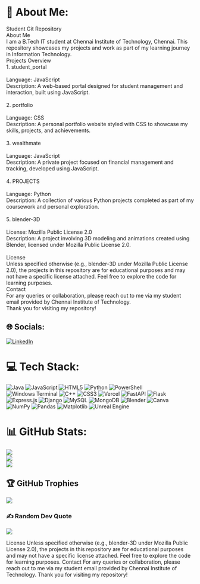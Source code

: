 # 💫 About Me:
Student Git Repository<br>About Me<br>I am a B.Tech IT student at Chennai Institute of Technology, Chennai. This repository showcases my projects and work as part of my learning journey in Information Technology.<br>Projects Overview<br>1. student_portal<br><br>Language: JavaScript<br>Description: A web-based portal designed for student management and interaction, built using JavaScript.<br><br>2. portfolio<br><br>Language: CSS<br>Description: A personal portfolio website styled with CSS to showcase my skills, projects, and achievements.<br><br>3. wealthmate<br><br>Language: JavaScript<br>Description: A private project focused on financial management and tracking, developed using JavaScript.<br><br>4. PROJECTS<br><br>Language: Python<br>Description: A collection of various Python projects completed as part of my coursework and personal exploration.<br><br>5. blender-3D<br><br>License: Mozilla Public License 2.0<br>Description: A project involving 3D modeling and animations created using Blender, licensed under Mozilla Public License 2.0.<br><br>License<br>Unless specified otherwise (e.g., blender-3D under Mozilla Public License 2.0), the projects in this repository are for educational purposes and may not have a specific license attached. Feel free to explore the code for learning purposes.<br>Contact<br>For any queries or collaboration, please reach out to me via my student email provided by Chennai Institute of Technology.<br>Thank you for visiting my repository!<br>


## 🌐 Socials:
[![LinkedIn](https://img.shields.io/badge/LinkedIn-%230077B5.svg?logo=linkedin&logoColor=white)](https://linkedin.com/in/nishanth-b-cr7) 

# 💻 Tech Stack:
![Java](https://img.shields.io/badge/java-%23ED8B00.svg?style=for-the-badge&logo=openjdk&logoColor=white) ![JavaScript](https://img.shields.io/badge/javascript-%23323330.svg?style=for-the-badge&logo=javascript&logoColor=%23F7DF1E) ![HTML5](https://img.shields.io/badge/html5-%23E34F26.svg?style=for-the-badge&logo=html5&logoColor=white) ![Python](https://img.shields.io/badge/python-3670A0?style=for-the-badge&logo=python&logoColor=ffdd54) ![PowerShell](https://img.shields.io/badge/PowerShell-%235391FE.svg?style=for-the-badge&logo=powershell&logoColor=white) ![Windows Terminal](https://img.shields.io/badge/Windows%20Terminal-%234D4D4D.svg?style=for-the-badge&logo=windows-terminal&logoColor=white) ![C++](https://img.shields.io/badge/c++-%2300599C.svg?style=for-the-badge&logo=c%2B%2B&logoColor=white) ![CSS3](https://img.shields.io/badge/css3-%231572B6.svg?style=for-the-badge&logo=css3&logoColor=white) ![Vercel](https://img.shields.io/badge/vercel-%23000000.svg?style=for-the-badge&logo=vercel&logoColor=white) ![FastAPI](https://img.shields.io/badge/FastAPI-005571?style=for-the-badge&logo=fastapi) ![Flask](https://img.shields.io/badge/flask-%23000.svg?style=for-the-badge&logo=flask&logoColor=white) ![Express.js](https://img.shields.io/badge/express.js-%23404d59.svg?style=for-the-badge&logo=express&logoColor=%2361DAFB) ![Django](https://img.shields.io/badge/django-%23092E20.svg?style=for-the-badge&logo=django&logoColor=white) ![MySQL](https://img.shields.io/badge/mysql-4479A1.svg?style=for-the-badge&logo=mysql&logoColor=white) ![MongoDB](https://img.shields.io/badge/MongoDB-%234ea94b.svg?style=for-the-badge&logo=mongodb&logoColor=white) ![Blender](https://img.shields.io/badge/blender-%23F5792A.svg?style=for-the-badge&logo=blender&logoColor=white) ![Canva](https://img.shields.io/badge/Canva-%2300C4CC.svg?style=for-the-badge&logo=Canva&logoColor=white) ![NumPy](https://img.shields.io/badge/numpy-%23013243.svg?style=for-the-badge&logo=numpy&logoColor=white) ![Pandas](https://img.shields.io/badge/pandas-%23150458.svg?style=for-the-badge&logo=pandas&logoColor=white) ![Matplotlib](https://img.shields.io/badge/Matplotlib-%23ffffff.svg?style=for-the-badge&logo=Matplotlib&logoColor=black) ![Unreal Engine](https://img.shields.io/badge/unrealengine-%23313131.svg?style=for-the-badge&logo=unrealengine&logoColor=white)
# 📊 GitHub Stats:
![](https://github-readme-stats.vercel.app/api?username=nishanthcr7777&theme=highcontrast&hide_border=false&include_all_commits=true&count_private=true)<br/>
![](https://nirzak-streak-stats.vercel.app/?user=nishanthcr7777&theme=highcontrast&hide_border=false)<br/>
![](https://github-readme-stats.vercel.app/api/top-langs/?username=nishanthcr7777&theme=highcontrast&hide_border=false&include_all_commits=true&count_private=true&layout=compact)

## 🏆 GitHub Trophies
![](https://github-profile-trophy.vercel.app/?username=nishanthcr7777&theme=radical&no-frame=false&no-bg=true&margin-w=4)

### ✍️ Random Dev Quote
![](https://quotes-github-readme.vercel.app/api?type=horizontal&theme=radical)

<!-- Proudly created with GPRM ( https://gprm.itsvg.in ) -->

License
Unless specified otherwise (e.g., blender-3D under Mozilla Public License 2.0), the projects in this repository are for educational purposes and may not have a specific license attached. Feel free to explore the code for learning purposes.
Contact
For any queries or collaboration, please reach out to me via my student email provided by Chennai Institute of Technology.
Thank you for visiting my repository!
